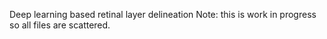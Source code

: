 Deep learning based retinal layer delineation
Note: this is work in progress so all files are scattered.
